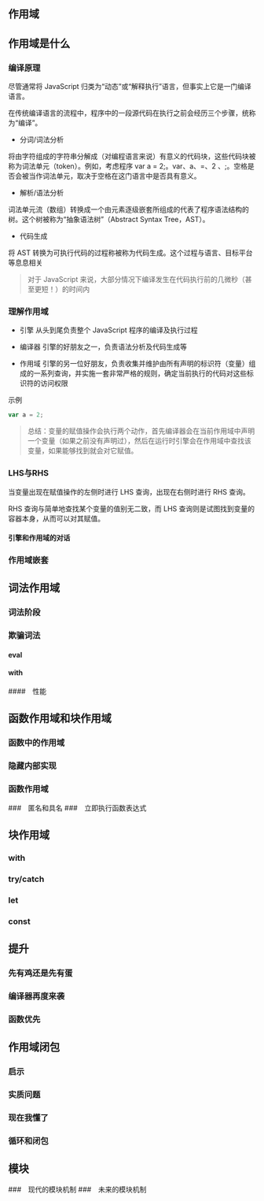## 作用域

## 作用域是什么

### 编译原理

尽管通常将 JavaScript 归类为“动态”或“解释执行”语言，但事实上它是一门编译语言。

在传统编译语言的流程中，程序中的一段源代码在执行之前会经历三个步骤，统称为“编译”。

- 分词/词法分析 

将由字符组成的字符串分解成（对编程语言来说）有意义的代码块，这些代码块被称为词法单元（token）。例如，考虑程序 var a = 2;。var、a、=、2 、;。空格是否会被当作词法单元，取决于空格在这门语言中是否具有意义。

- 解析/语法分析

词法单元流（数组）转换成一个由元素逐级嵌套所组成的代表了程序语法结构的树。这个树被称为“抽象语法树”（Abstract Syntax Tree，AST）。

- 代码生成

将 AST 转换为可执行代码的过程称被称为代码生成。这个过程与语言、目标平台等息息相关



> 对于 JavaScript 来说，大部分情况下编译发生在代码执行前的几微秒（甚至更短！）的时间内
> 
### 理解作用域 

- 引擎
从头到尾负责整个 JavaScript 程序的编译及执行过程

- 编译器
引擎的好朋友之一，负责语法分析及代码生成等

- 作用域
引擎的另一位好朋友，负责收集并维护由所有声明的标识符（变量）组成的一系列查询，并实施一套非常严格的规则，确定当前执行的代码对这些标识符的访问权限


示例

```js
var a = 2;
```
> 总结：变量的赋值操作会执行两个动作，首先编译器会在当前作用域中声明一个变量（如果之前没有声明过），然后在运行时引擎会在作用域中查找该变量，如果能够找到就会对它赋值。


### LHS与RHS

当变量出现在赋值操作的左侧时进行 LHS 查询，出现在右侧时进行 RHS 查询。

RHS 查询与简单地查找某个变量的值别无二致，而 LHS 查询则是试图找到变量的容器本身，从而可以对其赋值。

#### 引擎和作用域的对话 
### 作用域嵌套 
## 词法作用域 
### 词法阶段 
### 欺骗词法
#### eval 
#### with 
####　性能 
## 函数作用域和块作用域 
### 函数中的作用域 
### 隐藏内部实现 
### 函数作用域 
###　匿名和具名
###　立即执行函数表达式 
## 块作用域 
### with 
### try/catch 
### let 
### const 
## 提升 
### 先有鸡还是先有蛋 
### 编译器再度来袭 
### 函数优先 
## 作用域闭包 
### 启示 
### 实质问题 
### 现在我懂了 
### 循环和闭包 
## 模块 
###　现代的模块机制 
###　未来的模块机制